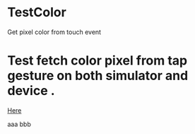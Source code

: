 # TestColor
Get pixel color from touch event 


# Test fetch color pixel from tap gesture on both simulator and device .

[Here](http://stackoverflow.com/questions/12770181/how-to-get-the-pixel-color-on-touch/34461183?noredirect=1#comment72847719_34461183)

aaa
bbb
